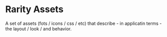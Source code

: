 # Rarity Assets

A set of assets (fots / icons / css / etc) that describe - in applicatin terms - the layout / look / and behavior.

##